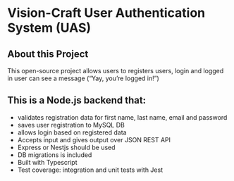# Vision-Craft User Authentication System (UAS)

## About this Project
This open-source project allows users to registers users, login and logged in user can see a message (“Yay, you’re logged in!”)

## This is a Node.js backend that:
* validates registration data for first name, last name, email and password
* saves user registration to MySQL DB
* allows login based on registered data
* Accepts input and gives output over JSON REST API
* Express or Nestjs should be used
* DB migrations is included
* Built with Typescript
* Test coverage: integration and unit tests with Jest